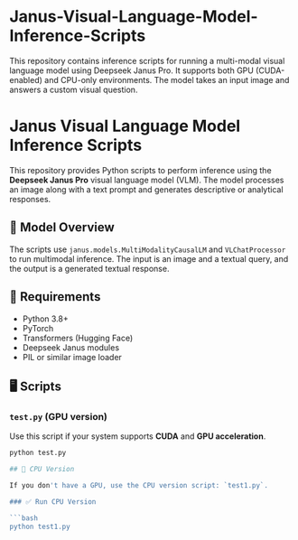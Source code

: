 # Janus-Visual-Language-Model-Inference-Scripts
This repository contains inference scripts for running a multi-modal visual language model using Deepseek Janus Pro. It supports both GPU (CUDA-enabled) and CPU-only environments. The model takes an input image and answers a custom visual question.


# Janus Visual Language Model Inference Scripts

This repository provides Python scripts to perform inference using the **Deepseek Janus Pro** visual language model (VLM). The model processes an image along with a text prompt and generates descriptive or analytical responses.

## 🧠 Model Overview

The scripts use `janus.models.MultiModalityCausalLM` and `VLChatProcessor` to run multimodal inference. The input is an image and a textual query, and the output is a generated textual response.

## 🧰 Requirements

- Python 3.8+
- PyTorch
- Transformers (Hugging Face)
- Deepseek Janus modules
- PIL or similar image loader

## 🖥️ Scripts

### `test.py` (GPU version)

Use this script if your system supports **CUDA** and **GPU acceleration**.

```bash
python test.py

## 🚀 CPU Version

If you don't have a GPU, use the CPU version script: `test1.py`.

### ✅ Run CPU Version

```bash
python test1.py



